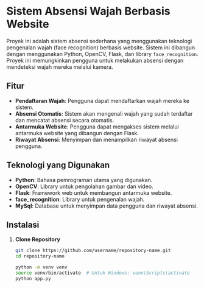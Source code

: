# Sistem Absensi Wajah Berbasis Website

Proyek ini adalah sistem absensi sederhana yang menggunakan teknologi pengenalan wajah (face recognition) berbasis website. Sistem ini dibangun dengan menggunakan Python, OpenCV, Flask, dan library `face_recognition`. Proyek ini memungkinkan pengguna untuk melakukan absensi dengan mendeteksi wajah mereka melalui kamera.

## Fitur
- **Pendaftaran Wajah**: Pengguna dapat mendaftarkan wajah mereka ke sistem.
- **Absensi Otomatis**: Sistem akan mengenali wajah yang sudah terdaftar dan mencatat absensi secara otomatis.
- **Antarmuka Website**: Pengguna dapat mengakses sistem melalui antarmuka website yang dibangun dengan Flask.
- **Riwayat Absensi**: Menyimpan dan menampilkan riwayat absensi pengguna.

## Teknologi yang Digunakan
- **Python**: Bahasa pemrograman utama yang digunakan.
- **OpenCV**: Library untuk pengolahan gambar dan video.
- **Flask**: Framework web untuk membangun antarmuka website.
- **face_recognition**: Library untuk pengenalan wajah.
- **MySql**: Database untuk menyimpan data pengguna dan riwayat absensi.

## Instalasi

1. **Clone Repository**
   ```bash
   git clone https://github.com/username/repository-name.git
   cd repository-name

   python -m venv venv
   source venv/bin/activate  # Untuk Windows: venv\Scripts\activate
   python app.py
